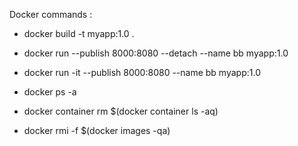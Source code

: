 Docker commands :
- docker build -t myapp:1.0 .
- docker run --publish 8000:8080 --detach --name bb myapp:1.0
- docker run -it --publish 8000:8080 --name bb myapp:1.0

- docker ps -a
- docker container rm $(docker container ls -aq)
- docker rmi -f $(docker images -qa)